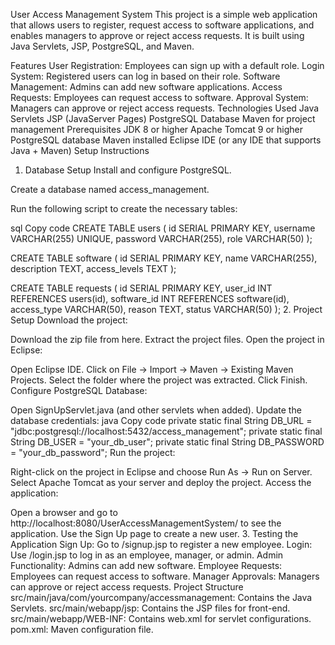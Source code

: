 User Access Management System
This project is a simple web application that allows users to register, request access to software applications, and enables managers to approve or reject access requests. It is built using Java Servlets, JSP, PostgreSQL, and Maven.

Features
User Registration: Employees can sign up with a default role.
Login System: Registered users can log in based on their role.
Software Management: Admins can add new software applications.
Access Requests: Employees can request access to software.
Approval System: Managers can approve or reject access requests.
Technologies Used
Java Servlets
JSP (JavaServer Pages)
PostgreSQL Database
Maven for project management
Prerequisites
JDK 8 or higher
Apache Tomcat 9 or higher
PostgreSQL database
Maven installed
Eclipse IDE (or any IDE that supports Java + Maven)
Setup Instructions
1. Database Setup
Install and configure PostgreSQL.

Create a database named access_management.

Run the following script to create the necessary tables:

sql
Copy code
CREATE TABLE users (
    id SERIAL PRIMARY KEY,
    username VARCHAR(255) UNIQUE,
    password VARCHAR(255),
    role VARCHAR(50)
);

CREATE TABLE software (
    id SERIAL PRIMARY KEY,
    name VARCHAR(255),
    description TEXT,
    access_levels TEXT
);

CREATE TABLE requests (
    id SERIAL PRIMARY KEY,
    user_id INT REFERENCES users(id),
    software_id INT REFERENCES software(id),
    access_type VARCHAR(50),
    reason TEXT,
    status VARCHAR(50)
);
2. Project Setup
Download the project:

Download the zip file from here.
Extract the project files.
Open the project in Eclipse:

Open Eclipse IDE.
Click on File -> Import -> Maven -> Existing Maven Projects.
Select the folder where the project was extracted.
Click Finish.
Configure PostgreSQL Database:

Open SignUpServlet.java (and other servlets when added).
Update the database credentials:
java
Copy code
private static final String DB_URL = "jdbc:postgresql://localhost:5432/access_management";
private static final String DB_USER = "your_db_user";
private static final String DB_PASSWORD = "your_db_password";
Run the project:

Right-click on the project in Eclipse and choose Run As -> Run on Server.
Select Apache Tomcat as your server and deploy the project.
Access the application:

Open a browser and go to http://localhost:8080/UserAccessManagementSystem/ to see the application.
Use the Sign Up page to create a new user.
3. Testing the Application
Sign Up: Go to /signup.jsp to register a new employee.
Login: Use /login.jsp to log in as an employee, manager, or admin.
Admin Functionality: Admins can add new software.
Employee Requests: Employees can request access to software.
Manager Approvals: Managers can approve or reject access requests.
Project Structure
src/main/java/com/yourcompany/accessmanagement: Contains the Java Servlets.
src/main/webapp/jsp: Contains the JSP files for front-end.
src/main/webapp/WEB-INF: Contains web.xml for servlet configurations.
pom.xml: Maven configuration file.
